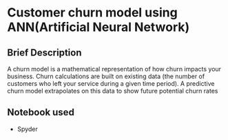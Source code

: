 # Customer churn model using ANN(Artificial Neural Network)

## Brief Description

A churn model is a mathematical representation of how churn impacts your business. Churn calculations are built on existing data (the number of customers who left your service during a given time period). A predictive churn model extrapolates on this data to show future potential churn rates

## Notebook used
  * Spyder

